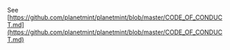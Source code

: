 <!---
Copyright BigchainDB GmbH and BigchainDB contributors
SPDX-License-Identifier: (Apache-2.0 AND CC-BY-4.0)
Code is Apache-2.0 and docs are CC-BY-4.0
--->

See [https://github.com/planetmint/planetmint/blob/master/CODE_OF_CONDUCT.md](https://github.com/planetmint/planetmint/blob/master/CODE_OF_CONDUCT.md)
